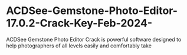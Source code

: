 # ACDSee-Gemstone-Photo-Editor-17.0.2-Crack-Key-Feb-2024-
ACDSee Gemstone Photo Editor Crack is powerful software designed to help photographers of all levels easily and comfortably take
